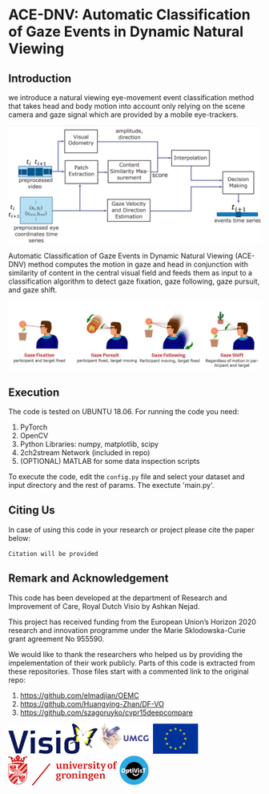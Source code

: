 # ACE-DNV: Automatic Classification of Gaze Events in Dynamic Natural Viewing

## Introduction
we introduce a natural viewing eye-movement event classification method that takes head and body motion into account only relying on the scene camera and gaze signal which are provided by a mobile eye-trackers.

![architecture](./figs/arch.png)

Automatic Classification of Gaze Events in Dynamic Natural Viewing (ACE-DNV) method computes the motion in gaze and head in conjunction with similarity of content in the central visual field and feeds them as input to a classification algorithm to detect gaze fixation, gaze following, gaze pursuit, and gaze shift.

![events](./figs/events.jpg)


## Execution
The code is tested on UBUNTU 18.06. 
For running the code you need:

1. PyTorch
2. OpenCV
3. Python Libraries: numpy, matplotlib, scipy 
4. 2ch2stream Network (included in repo)
5. (OPTIONAL) MATLAB for some data inspection scripts

To execute the code, edit the `config.py` file and select your dataset and input directory and the rest of params. The exectute 'main.py'.

## Citing Us
In case of using this code in your research or project please cite the paper below:

```
Citation will be provided
```


## Remark and Acknowledgement
This code has been developed at the department of Research and Improvement of Care, Royal Dutch Visio by Ashkan Nejad.

This project has received funding from the European Union’s Horizon 2020 research and innovation programme under the Marie Sklodowska-Curie grant agreement No 955590.

We would like to thank the researchers who helped us by providing the impelementation of their work publicly. Parts of this code is extracted from these repositories. Those files start with a commented link to the original repo:
1. https://github.com/elmadjian/OEMC
2. https://github.com/Huangying-Zhan/DF-VO
3. https://github.com/szagoruyko/cvpr15deepcompare



<img src="./figs/visio.png" height="60"> <img src="./figs/umcg.png" height="60"> <img src="./figs/eu_flag.jpg" height="60"> <img src="./figs/rug.png" height="60"> <img src="./figs/optivist.png" height="60">

